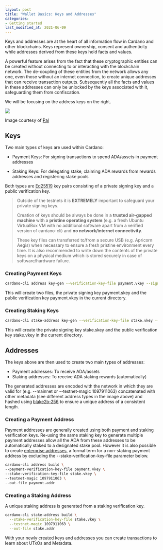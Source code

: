 ```yaml
---
layout: post
title: "Wallet Basics: Keys and Addresses"
categories:
- Getting started
last_modified_at: 2021-06-09
---
```


Keys and addresses are at the heart of all information flow in Cardano
and other blockchains. Keys represent ownership, consent and
authenticity while addresses derived from these keys hold facts and
values.

A powerful feature arises from the fact that these cryptographic
entities can be created without connecting to or interacting with the
blockchain network. The de-coupling of these entities from the network
allows any one, even those without an internet connection, to create
unique addresses that can receive transaction outputs. Subsequently all
the facts and values in these addresses can only be unlocked by the keys
associated with it, safeguarding them from confiscation.

We will be focusing on the address keys on the right.

![](https://github.com/ilap/ShelleyStuffs/raw/master/images/ShelleyKeyAndAddresses.png)

Image courtesy of [Pal](https://github.com/ilap)

## Keys

Two main types of keys are used within Cardano:

- Payment Keys: For signing transactions to spend ADA/assets in payment
  addresses

- Staking Keys: For delegating stake, claiming ADA rewards from rewards
  addresses and registering stake pools

Both types are [Ed25519](https://en.wikipedia.org/wiki/EdDSA#Ed25519)
key pairs consisting of a private signing key and a public verification
key.

> Outside of the testnets it is **EXTREMELY** important to safeguard
> your private signing keys.
> 
> Creation of keys should be always be done in a **trusted air-gapped
> machine** with a **pristine operating system** (e.g. a fresh Ubuntu
> VirtualBox VM with no additional software apart from a verified
> version of cardano-cli) and **no network/internet connectivity**. <!--
> Signing transactions should also be done in the air-gapped machine
> containing the private keys where signed transactions can then be
> transferred out via a secure USB. At no point should the signing keys
> be transferred to another machine that is not air-gapped. -->
> 
> These key files can transferred to/from a secure USB (e.g. Apricorn
> Aegis) when necessary to ensure a fresh pristine environment every
> time. It is also recommended to write down the contents of the private
> keys on a physical medium which is stored securely in case of
> software/hardware failure.

### Creating Payment Keys

```bash
cardano-cli address key-gen --verification-key-file payment.vkey --signing-key-file payment.skey
```

This will create two files, the private signing key payment.skey and the
public verification key payment.vkey in the current directory.

### Creating Staking Keys

```bash
cardano-cli stake-address key-gen --verification-key-file stake.vkey --signing-key-file stake.skey
```

This will create the private signing key stake.skey and the public
verification key stake.vkey in the current directory.

## Addresses

The keys above are then used to create two main types of addresses:

- Payment addresses: To receive ADA/assets
- Staking addresses: To receive ADA staking rewards (automatically)

The generated addresses are encoded with the network in which they are
valid for (e.g. --mainnet or --testnet-magic 1097911063) concatenated
with other metadata (see different address types in the image above) and
hashed using
[blake2b-256](https://en.wikipedia.org/wiki/BLAKE_(hash_function)#BLAKE2)
to ensure a unique address of a consistent length. 

### Creating a Payment Address

Payment addresses are generally created using both payment and staking
verification keys. Re-using the same staking key to generate multiple
payment addresses allow all the ADA from these addresses to be
automatically staked to a designated stake pool. However it is also
possible to create [enterprise
addresses](https://docs.cardano.org/en/latest/learn/types-addresses.html#enterprise-addresses),
a formal term for a non-staking payment address by excluding the
--stake-verification-key-file parameter below.

```bash
cardano-cli address build \
--payment-verification-key-file payment.vkey \
--stake-verification-key-file stake.vkey \
--testnet-magic 1097911063 \
--out-file payment.addr
```

### Creating a Staking Address

A unique staking address is generated from a staking verification key.

```bash
cardano-cli stake-address build \
  --stake-verification-key-file stake.vkey \
  --testnet-magic 1097911063 \
  --out-file stake.addr
```

With your newly created keys and addresses you can create transactions
to learn about UTxOs and Metadata.
